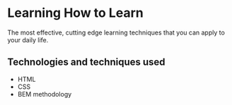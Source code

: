 # Learning How to Learn

The most effective, cutting edge learning techniques that you can apply to your daily life.

## Technologies and techniques used

- HTML
- CSS
- BEM methodology
